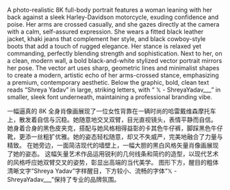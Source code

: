 A photo-realistic 8K full-body portrait features a woman leaning with her back against a sleek Harley-Davidson motorcycle, exuding confidence and poise. Her arms are crossed casually, and she gazes directly at the camera with a calm, self-assured expression. 
She wears a fitted black leather jacket, khaki jeans that complement her style, and black cowboy-style boots that add a touch of rugged elegance. Her stance is relaxed yet commanding, perfectly blending strength and sophistication. 
Next to her, on a clean, modern wall, a bold black-and-white stylized vector portrait mirrors her pose. 
The vector art uses sharp, geometric lines and minimalist shapes to create a modern, artistic echo of her arms-crossed stance, emphasizing a premium, 
contemporary aesthetic. Below the graphic, bold, clean text reads “Shreya Yadav” in large, striking letters, with “ 𝕏 - ShreyaYadav___” in smaller, 
sleek font underneath, maintaining a professional branding vibe.

一幅逼真的 8K 全身肖像画展现了一位女性背靠在一辆时尚的哈雷戴维森摩托车上，散发着自信与沉稳。她随意地交叉双臂，目光直视镜头，表情平静而自信。
她身着合身的黑色皮夹克，搭配与她风格相得益彰的卡其色牛仔裤，脚踩黑色牛仔靴，更添一丝粗犷优雅。她的姿态轻松随意，却又不失威严，完美地融合了力量与精致。
在她旁边，一面简洁现代的墙壁上，一幅大胆的黑白风格矢量肖像画展现了她的姿态。
这幅矢量艺术作品运用锐利的几何线条和简约的造型，以现代艺术的风格呼应她双臂交叉的姿势，彰显出高端的当代美学。
图形下方，醒目的粗体清晰文字“Shreya Yadav”字样醒目，下方较小、流畅的字体“𝕏 - ShreyaYadav___”保持了专业的品牌氛围。
